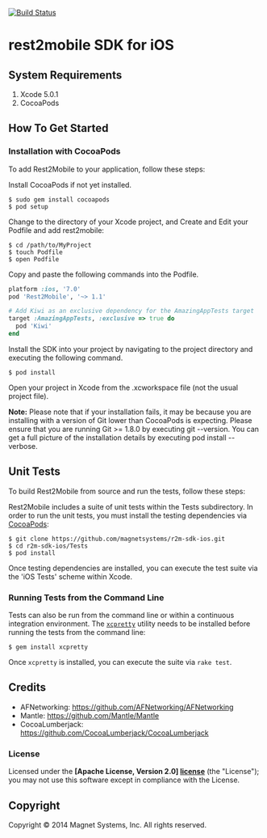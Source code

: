 [![Build Status](https://travis-ci.org/magnetsystems/r2m-sdk-ios.svg?branch=master)](https://travis-ci.org/magnetsystems/r2m-sdk-ios)
# rest2mobile SDK for iOS

## System Requirements
1. Xcode 5.0.1
2. CocoaPods

## How To Get Started

### Installation with CocoaPods

To add Rest2Mobile to your application, follow these steps:

Install CocoaPods if not yet installed.

    $ sudo gem install cocoapods
    $ pod setup

Change to the directory of your Xcode project, and Create and Edit your Podfile and add rest2mobile:

    $ cd /path/to/MyProject
    $ touch Podfile
    $ open Podfile

Copy and paste the following commands into the Podfile.

```ruby
platform :ios, '7.0'
pod 'Rest2Mobile', '~> 1.1'

# Add Kiwi as an exclusive dependency for the AmazingAppTests target
target :AmazingAppTests, :exclusive => true do
  pod 'Kiwi'
end
```

Install the SDK into your project by navigating to the project directory and executing the following command.

    $ pod install

Open your project in Xcode from the .xcworkspace file (not the usual project file).

**Note:** Please note that if your installation fails, it may be because you are installing with a version of Git lower than CocoaPods is expecting. Please ensure that you are running Git >= 1.8.0 by executing git --version. You can get a full picture of the installation details by executing pod install --verbose.

## Unit Tests

To build Rest2Mobile from source and run the tests, follow these steps:

Rest2Mobile includes a suite of unit tests within the Tests subdirectory. In order to run the unit tests, you must install the testing dependencies via [CocoaPods](http://cocoapods.org/):

    $ git clone https://github.com/magnetsystems/r2m-sdk-ios.git
    $ cd r2m-sdk-ios/Tests
    $ pod install

Once testing dependencies are installed, you can execute the test suite via the 'iOS Tests' scheme within Xcode.

### Running Tests from the Command Line

Tests can also be run from the command line or within a continuous integration environment. The [`xcpretty`](https://github.com/mneorr/xcpretty) utility needs to be installed before running the tests from the command line:

    $ gem install xcpretty

Once `xcpretty` is installed, you can execute the suite via `rake test`.

## Credits

- AFNetworking: https://github.com/AFNetworking/AFNetworking
- Mantle: https://github.com/Mantle/Mantle
- CocoaLumberjack: https://github.com/CocoaLumberjack/CocoaLumberjack

### License

Licensed under the **[Apache License, Version 2.0] [license]** (the "License");
you may not use this software except in compliance with the License.

## Copyright

Copyright © 2014 Magnet Systems, Inc. All rights reserved.

[license]: http://www.apache.org/licenses/LICENSE-2.0
